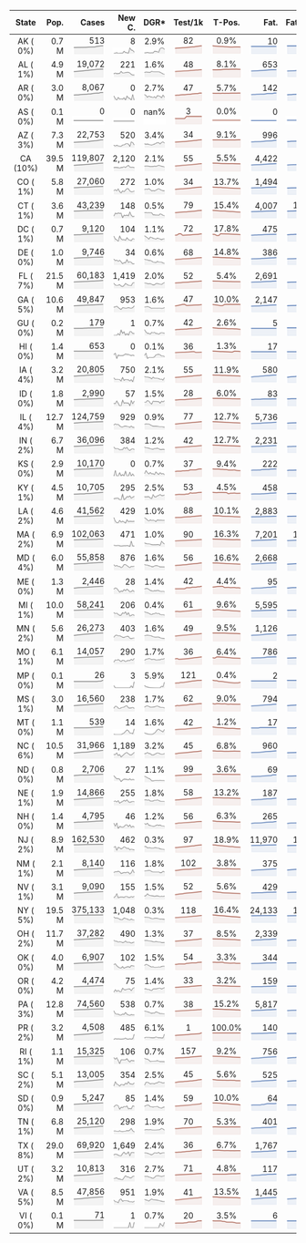 
<!-- Building Table Time:  2020-06-05T03:31:26.192116 -->


| State | Pop. | Cases | New C. | DGR* | Test/1k | T-Pos. | Fat. | Fat./1M  | CFR* |  GF* | GF-14day | Dbl.Days | CDD |  
| :---: | ---: | ---: | ---: | :---: | :---: | :---: | ---: | ---:  | :---: |  :---: | :---: | :---: | ---: |  
| AK ( 0%)  | 0.7 M  | 513 <br><img src="/assets/images/covid/sparklines/AK_img_positive_20200605_1591342286.png"> | 8 <br><img src="/assets/images/covid/sparklines/AK_img_positiveIncrease_20200605_1591342286.png"> | 2.9% <br><img src="/assets/images/covid/sparklines/AK_img_dgr_4_20200605_1591342286.png"> | 82 <br><img src="/assets/images/covid/sparklines/AK_img_total_test_per_1k_20200605_1591342286.png"> | 0.9% <br><img src="/assets/images/covid/sparklines/AK_img_test_positivity_20200605_1591342286.png"> | 10 <br><img src="/assets/images/covid/sparklines/AK_img_death_20200605_1591342286.png"> | 14 <br><img src="/assets/images/covid/sparklines/AK_img_death_20200605_1591342286.png">  | 2.0% <br><img src="/assets/images/covid/sparklines/AK_img_cfr_4_20200605_1591342287.png"> |  0.7 <br><img src="/assets/images/covid/sparklines/AK_img_gfac_4_20200605_1591342286.png"> | 24.0 <br><img src="/assets/images/covid/sparklines/AK_img_gfac_14sum_20200605_1591342287.png"> | 24 <br><img src="/assets/images/covid/sparklines/AK_img_doubling_days_20200605_1591342287.png"> | 3   |  
| AL ( 1%)  | 4.9 M  | 19,072 <br><img src="/assets/images/covid/sparklines/AL_img_positive_20200605_1591342287.png"> | 221 <br><img src="/assets/images/covid/sparklines/AL_img_positiveIncrease_20200605_1591342287.png"> | 1.6% <br><img src="/assets/images/covid/sparklines/AL_img_dgr_4_20200605_1591342287.png"> | 48 <br><img src="/assets/images/covid/sparklines/AL_img_total_test_per_1k_20200605_1591342287.png"> | 8.1% <br><img src="/assets/images/covid/sparklines/AL_img_test_positivity_20200605_1591342287.png"> | 653 <br><img src="/assets/images/covid/sparklines/AL_img_death_20200605_1591342287.png"> | 133 <br><img src="/assets/images/covid/sparklines/AL_img_death_20200605_1591342287.png">  | 3.5% <br><img src="/assets/images/covid/sparklines/AL_img_cfr_4_20200605_1591342288.png"> |  0.9 <br><img src="/assets/images/covid/sparklines/AL_img_gfac_4_20200605_1591342288.png"> | 14.2 <br><img src="/assets/images/covid/sparklines/AL_img_gfac_14sum_20200605_1591342288.png"> | 44 <br><img src="/assets/images/covid/sparklines/AL_img_doubling_days_20200605_1591342288.png"> | 0   |  
| AR ( 0%)  | 3.0 M  | 8,067 <br><img src="/assets/images/covid/sparklines/AR_img_positive_20200605_1591342288.png"> | 0 <br><img src="/assets/images/covid/sparklines/AR_img_positiveIncrease_20200605_1591342288.png"> | 2.7% <br><img src="/assets/images/covid/sparklines/AR_img_dgr_4_20200605_1591342288.png"> | 47 <br><img src="/assets/images/covid/sparklines/AR_img_total_test_per_1k_20200605_1591342288.png"> | 5.7% <br><img src="/assets/images/covid/sparklines/AR_img_test_positivity_20200605_1591342288.png"> | 142 <br><img src="/assets/images/covid/sparklines/AR_img_death_20200605_1591342289.png"> | 47 <br><img src="/assets/images/covid/sparklines/AR_img_death_20200605_1591342289.png">  | 1.8% <br><img src="/assets/images/covid/sparklines/AR_img_cfr_4_20200605_1591342289.png"> |  0.2 <br><img src="/assets/images/covid/sparklines/AR_img_gfac_4_20200605_1591342289.png"> | 12.9 <br><img src="/assets/images/covid/sparklines/AR_img_gfac_14sum_20200605_1591342289.png"> | 25 <br><img src="/assets/images/covid/sparklines/AR_img_doubling_days_20200605_1591342289.png"> | 1   |  
| AS ( 0%)  | 0.1 M  | 0 <br><img src="/assets/images/covid/sparklines/AS_img_positive_20200605_1591342289.png"> | 0 <br><img src="/assets/images/covid/sparklines/AS_img_positiveIncrease_20200605_1591342289.png"> | nan% <br><img src="/assets/images/covid/sparklines/AS_img_dgr_4_20200605_1591342289.png"> | 3 <br><img src="/assets/images/covid/sparklines/AS_img_total_test_per_1k_20200605_1591342290.png"> | 0.0% <br><img src="/assets/images/covid/sparklines/AS_img_test_positivity_20200605_1591342290.png"> | 0 <br><img src="/assets/images/covid/sparklines/AS_img_death_20200605_1591342290.png"> | 0 <br><img src="/assets/images/covid/sparklines/AS_img_death_20200605_1591342290.png">  | 0.0% <br><img src="/assets/images/covid/sparklines/AS_img_cfr_4_20200605_1591342290.png"> |  nan <br><img src="/assets/images/covid/sparklines/AS_img_gfac_4_20200605_1591342290.png"> | nan <br><img src="/assets/images/covid/sparklines/AS_img_gfac_14sum_20200605_1591342290.png"> | nan <br><img src="/assets/images/covid/sparklines/AS_img_doubling_days_20200605_1591342290.png"> | 66   |  
| AZ ( 3%)  | 7.3 M  | 22,753 <br><img src="/assets/images/covid/sparklines/AZ_img_positive_20200605_1591342290.png"> | 520 <br><img src="/assets/images/covid/sparklines/AZ_img_positiveIncrease_20200605_1591342290.png"> | 3.4% <br><img src="/assets/images/covid/sparklines/AZ_img_dgr_4_20200605_1591342291.png"> | 34 <br><img src="/assets/images/covid/sparklines/AZ_img_total_test_per_1k_20200605_1591342291.png"> | 9.1% <br><img src="/assets/images/covid/sparklines/AZ_img_test_positivity_20200605_1591342291.png"> | 996 <br><img src="/assets/images/covid/sparklines/AZ_img_death_20200605_1591342291.png"> | 137 <br><img src="/assets/images/covid/sparklines/AZ_img_death_20200605_1591342291.png">  | 4.4% <br><img src="/assets/images/covid/sparklines/AZ_img_cfr_4_20200605_1591342291.png"> |  1.5 <br><img src="/assets/images/covid/sparklines/AZ_img_gfac_4_20200605_1591342291.png"> | 18.4 <br><img src="/assets/images/covid/sparklines/AZ_img_gfac_14sum_20200605_1591342291.png"> | 20 <br><img src="/assets/images/covid/sparklines/AZ_img_doubling_days_20200605_1591342291.png"> | 2   |  
| CA (10%)  | 39.5 M  | 119,807 <br><img src="/assets/images/covid/sparklines/CA_img_positive_20200605_1591342291.png"> | 2,120 <br><img src="/assets/images/covid/sparklines/CA_img_positiveIncrease_20200605_1591342291.png"> | 2.1% <br><img src="/assets/images/covid/sparklines/CA_img_dgr_4_20200605_1591342292.png"> | 55 <br><img src="/assets/images/covid/sparklines/CA_img_total_test_per_1k_20200605_1591342292.png"> | 5.5% <br><img src="/assets/images/covid/sparklines/CA_img_test_positivity_20200605_1591342292.png"> | 4,422 <br><img src="/assets/images/covid/sparklines/CA_img_death_20200605_1591342292.png"> | 112 <br><img src="/assets/images/covid/sparklines/CA_img_death_20200605_1591342292.png">  | 3.7% <br><img src="/assets/images/covid/sparklines/CA_img_cfr_4_20200605_1591342292.png"> |  1.0 <br><img src="/assets/images/covid/sparklines/CA_img_gfac_4_20200605_1591342292.png"> | 14.5 <br><img src="/assets/images/covid/sparklines/CA_img_gfac_14sum_20200605_1591342292.png"> | 33 <br><img src="/assets/images/covid/sparklines/CA_img_doubling_days_20200605_1591342292.png"> | 1   |  
| CO ( 1%)  | 5.8 M  | 27,060 <br><img src="/assets/images/covid/sparklines/CO_img_positive_20200605_1591342293.png"> | 272 <br><img src="/assets/images/covid/sparklines/CO_img_positiveIncrease_20200605_1591342293.png"> | 1.0% <br><img src="/assets/images/covid/sparklines/CO_img_dgr_4_20200605_1591342293.png"> | 34 <br><img src="/assets/images/covid/sparklines/CO_img_total_test_per_1k_20200605_1591342293.png"> | 13.7% <br><img src="/assets/images/covid/sparklines/CO_img_test_positivity_20200605_1591342293.png"> | 1,494 <br><img src="/assets/images/covid/sparklines/CO_img_death_20200605_1591342293.png"> | 259 <br><img src="/assets/images/covid/sparklines/CO_img_death_20200605_1591342293.png">  | 5.5% <br><img src="/assets/images/covid/sparklines/CO_img_cfr_4_20200605_1591342294.png"> |  1.1 <br><img src="/assets/images/covid/sparklines/CO_img_gfac_4_20200605_1591342293.png"> | 15.9 <br><img src="/assets/images/covid/sparklines/CO_img_gfac_14sum_20200605_1591342293.png"> | 69 <br><img src="/assets/images/covid/sparklines/CO_img_doubling_days_20200605_1591342293.png"> | 0   |  
| CT ( 1%)  | 3.6 M  | 43,239 <br><img src="/assets/images/covid/sparklines/CT_img_positive_20200605_1591342294.png"> | 148 <br><img src="/assets/images/covid/sparklines/CT_img_positiveIncrease_20200605_1591342294.png"> | 0.5% <br><img src="/assets/images/covid/sparklines/CT_img_dgr_4_20200605_1591342294.png"> | 79 <br><img src="/assets/images/covid/sparklines/CT_img_total_test_per_1k_20200605_1591342294.png"> | 15.4% <br><img src="/assets/images/covid/sparklines/CT_img_test_positivity_20200605_1591342294.png"> | 4,007 <br><img src="/assets/images/covid/sparklines/CT_img_death_20200605_1591342294.png"> | 1,124 <br><img src="/assets/images/covid/sparklines/CT_img_death_20200605_1591342294.png">  | 9.3% <br><img src="/assets/images/covid/sparklines/CT_img_cfr_4_20200605_1591342295.png"> |  1.1 <br><img src="/assets/images/covid/sparklines/CT_img_gfac_4_20200605_1591342294.png"> | 14.8 <br><img src="/assets/images/covid/sparklines/CT_img_gfac_14sum_20200605_1591342294.png"> | 151 <br><img src="/assets/images/covid/sparklines/CT_img_doubling_days_20200605_1591342294.png"> | 0   |  
| DC ( 1%)  | 0.7 M  | 9,120 <br><img src="/assets/images/covid/sparklines/DC_img_positive_20200605_1591342295.png"> | 104 <br><img src="/assets/images/covid/sparklines/DC_img_positiveIncrease_20200605_1591342295.png"> | 1.1% <br><img src="/assets/images/covid/sparklines/DC_img_dgr_4_20200605_1591342295.png"> | 72 <br><img src="/assets/images/covid/sparklines/DC_img_total_test_per_1k_20200605_1591342295.png"> | 17.8% <br><img src="/assets/images/covid/sparklines/DC_img_test_positivity_20200605_1591342295.png"> | 475 <br><img src="/assets/images/covid/sparklines/DC_img_death_20200605_1591342295.png"> | 673 <br><img src="/assets/images/covid/sparklines/DC_img_death_20200605_1591342295.png">  | 5.2% <br><img src="/assets/images/covid/sparklines/DC_img_cfr_4_20200605_1591342296.png"> |  1.7 <br><img src="/assets/images/covid/sparklines/DC_img_gfac_4_20200605_1591342295.png"> | 15.0 <br><img src="/assets/images/covid/sparklines/DC_img_gfac_14sum_20200605_1591342295.png"> | 65 <br><img src="/assets/images/covid/sparklines/DC_img_doubling_days_20200605_1591342295.png"> | 1   |  
| DE ( 0%)  | 1.0 M  | 9,746 <br><img src="/assets/images/covid/sparklines/DE_img_positive_20200605_1591342296.png"> | 34 <br><img src="/assets/images/covid/sparklines/DE_img_positiveIncrease_20200605_1591342296.png"> | 0.6% <br><img src="/assets/images/covid/sparklines/DE_img_dgr_4_20200605_1591342296.png"> | 68 <br><img src="/assets/images/covid/sparklines/DE_img_total_test_per_1k_20200605_1591342296.png"> | 14.8% <br><img src="/assets/images/covid/sparklines/DE_img_test_positivity_20200605_1591342296.png"> | 386 <br><img src="/assets/images/covid/sparklines/DE_img_death_20200605_1591342296.png"> | 396 <br><img src="/assets/images/covid/sparklines/DE_img_death_20200605_1591342296.png">  | 3.9% <br><img src="/assets/images/covid/sparklines/DE_img_cfr_4_20200605_1591342297.png"> |  1.0 <br><img src="/assets/images/covid/sparklines/DE_img_gfac_4_20200605_1591342296.png"> | 15.4 <br><img src="/assets/images/covid/sparklines/DE_img_gfac_14sum_20200605_1591342297.png"> | 122 <br><img src="/assets/images/covid/sparklines/DE_img_doubling_days_20200605_1591342297.png"> | 0   |  
| FL ( 7%)  | 21.5 M  | 60,183 <br><img src="/assets/images/covid/sparklines/FL_img_positive_20200605_1591342297.png"> | 1,419 <br><img src="/assets/images/covid/sparklines/FL_img_positiveIncrease_20200605_1591342297.png"> | 2.0% <br><img src="/assets/images/covid/sparklines/FL_img_dgr_4_20200605_1591342297.png"> | 52 <br><img src="/assets/images/covid/sparklines/FL_img_total_test_per_1k_20200605_1591342297.png"> | 5.4% <br><img src="/assets/images/covid/sparklines/FL_img_test_positivity_20200605_1591342297.png"> | 2,691 <br><img src="/assets/images/covid/sparklines/FL_img_death_20200605_1591342297.png"> | 125 <br><img src="/assets/images/covid/sparklines/FL_img_death_20200605_1591342297.png">  | 4.5% <br><img src="/assets/images/covid/sparklines/FL_img_cfr_4_20200605_1591342298.png"> |  1.3 <br><img src="/assets/images/covid/sparklines/FL_img_gfac_4_20200605_1591342298.png"> | 15.5 <br><img src="/assets/images/covid/sparklines/FL_img_gfac_14sum_20200605_1591342298.png"> | 35 <br><img src="/assets/images/covid/sparklines/FL_img_doubling_days_20200605_1591342298.png"> | 0   |  
| GA ( 5%)  | 10.6 M  | 49,847 <br><img src="/assets/images/covid/sparklines/GA_img_positive_20200605_1591342298.png"> | 953 <br><img src="/assets/images/covid/sparklines/GA_img_positiveIncrease_20200605_1591342298.png"> | 1.6% <br><img src="/assets/images/covid/sparklines/GA_img_dgr_4_20200605_1591342298.png"> | 47 <br><img src="/assets/images/covid/sparklines/GA_img_total_test_per_1k_20200605_1591342299.png"> | 10.0% <br><img src="/assets/images/covid/sparklines/GA_img_test_positivity_20200605_1591342299.png"> | 2,147 <br><img src="/assets/images/covid/sparklines/GA_img_death_20200605_1591342299.png"> | 202 <br><img src="/assets/images/covid/sparklines/GA_img_death_20200605_1591342299.png">  | 4.3% <br><img src="/assets/images/covid/sparklines/GA_img_cfr_4_20200605_1591342299.png"> |  1.2 <br><img src="/assets/images/covid/sparklines/GA_img_gfac_4_20200605_1591342299.png"> | 14.5 <br><img src="/assets/images/covid/sparklines/GA_img_gfac_14sum_20200605_1591342299.png"> | 43 <br><img src="/assets/images/covid/sparklines/GA_img_doubling_days_20200605_1591342299.png"> | 0   |  
| GU ( 0%)  | 0.2 M  | 179 <br><img src="/assets/images/covid/sparklines/GU_img_positive_20200605_1591342299.png"> | 1 <br><img src="/assets/images/covid/sparklines/GU_img_positiveIncrease_20200605_1591342299.png"> | 0.7% <br><img src="/assets/images/covid/sparklines/GU_img_dgr_4_20200605_1591342300.png"> | 42 <br><img src="/assets/images/covid/sparklines/GU_img_total_test_per_1k_20200605_1591342300.png"> | 2.6% <br><img src="/assets/images/covid/sparklines/GU_img_test_positivity_20200605_1591342300.png"> | 5 <br><img src="/assets/images/covid/sparklines/GU_img_death_20200605_1591342300.png"> | 30 <br><img src="/assets/images/covid/sparklines/GU_img_death_20200605_1591342300.png">  | 2.8% <br><img src="/assets/images/covid/sparklines/GU_img_cfr_4_20200605_1591342300.png"> |  0.8 <br><img src="/assets/images/covid/sparklines/GU_img_gfac_4_20200605_1591342300.png"> | 5.5 <br><img src="/assets/images/covid/sparklines/GU_img_gfac_14sum_20200605_1591342300.png"> | 104 <br><img src="/assets/images/covid/sparklines/GU_img_doubling_days_20200605_1591342300.png"> | 15   |  
| HI ( 0%)  | 1.4 M  | 653 <br><img src="/assets/images/covid/sparklines/HI_img_positive_20200605_1591342300.png"> | 0 <br><img src="/assets/images/covid/sparklines/HI_img_positiveIncrease_20200605_1591342301.png"> | 0.1% <br><img src="/assets/images/covid/sparklines/HI_img_dgr_4_20200605_1591342301.png"> | 36 <br><img src="/assets/images/covid/sparklines/HI_img_total_test_per_1k_20200605_1591342301.png"> | 1.3% <br><img src="/assets/images/covid/sparklines/HI_img_test_positivity_20200605_1591342301.png"> | 17 <br><img src="/assets/images/covid/sparklines/HI_img_death_20200605_1591342301.png"> | 12 <br><img src="/assets/images/covid/sparklines/HI_img_death_20200605_1591342301.png">  | 2.6% <br><img src="/assets/images/covid/sparklines/HI_img_cfr_4_20200605_1591342301.png"> |  0.2 <br><img src="/assets/images/covid/sparklines/HI_img_gfac_4_20200605_1591342301.png"> | 9.4 <br><img src="/assets/images/covid/sparklines/HI_img_gfac_14sum_20200605_1591342301.png"> | 805 <br><img src="/assets/images/covid/sparklines/HI_img_doubling_days_20200605_1591342301.png"> | 42   |  
| IA ( 4%)  | 3.2 M  | 20,805 <br><img src="/assets/images/covid/sparklines/IA_img_positive_20200605_1591342302.png"> | 750 <br><img src="/assets/images/covid/sparklines/IA_img_positiveIncrease_20200605_1591342302.png"> | 2.1% <br><img src="/assets/images/covid/sparklines/IA_img_dgr_4_20200605_1591342302.png"> | 55 <br><img src="/assets/images/covid/sparklines/IA_img_total_test_per_1k_20200605_1591342302.png"> | 11.9% <br><img src="/assets/images/covid/sparklines/IA_img_test_positivity_20200605_1591342302.png"> | 580 <br><img src="/assets/images/covid/sparklines/IA_img_death_20200605_1591342302.png"> | 184 <br><img src="/assets/images/covid/sparklines/IA_img_death_20200605_1591342302.png">  | 2.8% <br><img src="/assets/images/covid/sparklines/IA_img_cfr_4_20200605_1591342303.png"> |  8.2 <br><img src="/assets/images/covid/sparklines/IA_img_gfac_4_20200605_1591342302.png"> | 24.8 <br><img src="/assets/images/covid/sparklines/IA_img_gfac_14sum_20200605_1591342302.png"> | 34 <br><img src="/assets/images/covid/sparklines/IA_img_doubling_days_20200605_1591342302.png"> | 0   |  
| ID ( 0%)  | 1.8 M  | 2,990 <br><img src="/assets/images/covid/sparklines/ID_img_positive_20200605_1591342303.png"> | 57 <br><img src="/assets/images/covid/sparklines/ID_img_positiveIncrease_20200605_1591342303.png"> | 1.5% <br><img src="/assets/images/covid/sparklines/ID_img_dgr_4_20200605_1591342303.png"> | 28 <br><img src="/assets/images/covid/sparklines/ID_img_total_test_per_1k_20200605_1591342303.png"> | 6.0% <br><img src="/assets/images/covid/sparklines/ID_img_test_positivity_20200605_1591342303.png"> | 83 <br><img src="/assets/images/covid/sparklines/ID_img_death_20200605_1591342303.png"> | 46 <br><img src="/assets/images/covid/sparklines/ID_img_death_20200605_1591342303.png">  | 2.8% <br><img src="/assets/images/covid/sparklines/ID_img_cfr_4_20200605_1591342304.png"> |  1.2 <br><img src="/assets/images/covid/sparklines/ID_img_gfac_4_20200605_1591342303.png"> | 11.4 <br><img src="/assets/images/covid/sparklines/ID_img_gfac_14sum_20200605_1591342303.png"> | 46 <br><img src="/assets/images/covid/sparklines/ID_img_doubling_days_20200605_1591342303.png"> | 0   |  
| IL ( 4%)  | 12.7 M  | 124,759 <br><img src="/assets/images/covid/sparklines/IL_img_positive_20200605_1591342304.png"> | 929 <br><img src="/assets/images/covid/sparklines/IL_img_positiveIncrease_20200605_1591342304.png"> | 0.9% <br><img src="/assets/images/covid/sparklines/IL_img_dgr_4_20200605_1591342304.png"> | 77 <br><img src="/assets/images/covid/sparklines/IL_img_total_test_per_1k_20200605_1591342304.png"> | 12.7% <br><img src="/assets/images/covid/sparklines/IL_img_test_positivity_20200605_1591342304.png"> | 5,736 <br><img src="/assets/images/covid/sparklines/IL_img_death_20200605_1591342304.png"> | 453 <br><img src="/assets/images/covid/sparklines/IL_img_death_20200605_1591342304.png">  | 4.5% <br><img src="/assets/images/covid/sparklines/IL_img_cfr_4_20200605_1591342305.png"> |  1.0 <br><img src="/assets/images/covid/sparklines/IL_img_gfac_4_20200605_1591342304.png"> | 13.8 <br><img src="/assets/images/covid/sparklines/IL_img_gfac_14sum_20200605_1591342304.png"> | 76 <br><img src="/assets/images/covid/sparklines/IL_img_doubling_days_20200605_1591342304.png"> | 2   |  
| IN ( 2%)  | 6.7 M  | 36,096 <br><img src="/assets/images/covid/sparklines/IN_img_positive_20200605_1591342305.png"> | 384 <br><img src="/assets/images/covid/sparklines/IN_img_positiveIncrease_20200605_1591342305.png"> | 1.2% <br><img src="/assets/images/covid/sparklines/IN_img_dgr_4_20200605_1591342305.png"> | 42 <br><img src="/assets/images/covid/sparklines/IN_img_total_test_per_1k_20200605_1591342305.png"> | 12.7% <br><img src="/assets/images/covid/sparklines/IN_img_test_positivity_20200605_1591342305.png"> | 2,231 <br><img src="/assets/images/covid/sparklines/IN_img_death_20200605_1591342305.png"> | 331 <br><img src="/assets/images/covid/sparklines/IN_img_death_20200605_1591342305.png">  | 6.2% <br><img src="/assets/images/covid/sparklines/IN_img_cfr_4_20200605_1591342306.png"> |  1.0 <br><img src="/assets/images/covid/sparklines/IN_img_gfac_4_20200605_1591342305.png"> | 14.3 <br><img src="/assets/images/covid/sparklines/IN_img_gfac_14sum_20200605_1591342305.png"> | 59 <br><img src="/assets/images/covid/sparklines/IN_img_doubling_days_20200605_1591342306.png"> | 1   |  
| KS ( 0%)  | 2.9 M  | 10,170 <br><img src="/assets/images/covid/sparklines/KS_img_positive_20200605_1591342306.png"> | 0 <br><img src="/assets/images/covid/sparklines/KS_img_positiveIncrease_20200605_1591342306.png"> | 0.7% <br><img src="/assets/images/covid/sparklines/KS_img_dgr_4_20200605_1591342306.png"> | 37 <br><img src="/assets/images/covid/sparklines/KS_img_total_test_per_1k_20200605_1591342306.png"> | 9.4% <br><img src="/assets/images/covid/sparklines/KS_img_test_positivity_20200605_1591342306.png"> | 222 <br><img src="/assets/images/covid/sparklines/KS_img_death_20200605_1591342306.png"> | 76 <br><img src="/assets/images/covid/sparklines/KS_img_death_20200605_1591342306.png">  | 2.2% <br><img src="/assets/images/covid/sparklines/KS_img_cfr_4_20200605_1591342307.png"> |  0.0 <br><img src="/assets/images/covid/sparklines/KS_img_gfac_4_20200605_1591342306.png"> | 0.0 <br><img src="/assets/images/covid/sparklines/KS_img_gfac_14sum_20200605_1591342307.png"> | 94 <br><img src="/assets/images/covid/sparklines/KS_img_doubling_days_20200605_1591342307.png"> | 1   |  
| KY ( 1%)  | 4.5 M  | 10,705 <br><img src="/assets/images/covid/sparklines/KY_img_positive_20200605_1591342307.png"> | 295 <br><img src="/assets/images/covid/sparklines/KY_img_positiveIncrease_20200605_1591342307.png"> | 2.5% <br><img src="/assets/images/covid/sparklines/KY_img_dgr_4_20200605_1591342307.png"> | 53 <br><img src="/assets/images/covid/sparklines/KY_img_total_test_per_1k_20200605_1591342307.png"> | 4.5% <br><img src="/assets/images/covid/sparklines/KY_img_test_positivity_20200605_1591342307.png"> | 458 <br><img src="/assets/images/covid/sparklines/KY_img_death_20200605_1591342307.png"> | 103 <br><img src="/assets/images/covid/sparklines/KY_img_death_20200605_1591342307.png">  | 4.3% <br><img src="/assets/images/covid/sparklines/KY_img_cfr_4_20200605_1591342308.png"> |  1.3 <br><img src="/assets/images/covid/sparklines/KY_img_gfac_4_20200605_1591342308.png"> | 12.9 <br><img src="/assets/images/covid/sparklines/KY_img_gfac_14sum_20200605_1591342308.png"> | 28 <br><img src="/assets/images/covid/sparklines/KY_img_doubling_days_20200605_1591342308.png"> | 0   |  
| LA ( 2%)  | 4.6 M  | 41,562 <br><img src="/assets/images/covid/sparklines/LA_img_positive_20200605_1591342308.png"> | 429 <br><img src="/assets/images/covid/sparklines/LA_img_positiveIncrease_20200605_1591342308.png"> | 1.0% <br><img src="/assets/images/covid/sparklines/LA_img_dgr_4_20200605_1591342308.png"> | 88 <br><img src="/assets/images/covid/sparklines/LA_img_total_test_per_1k_20200605_1591342308.png"> | 10.1% <br><img src="/assets/images/covid/sparklines/LA_img_test_positivity_20200605_1591342308.png"> | 2,883 <br><img src="/assets/images/covid/sparklines/LA_img_death_20200605_1591342309.png"> | 620 <br><img src="/assets/images/covid/sparklines/LA_img_death_20200605_1591342309.png">  | 7.0% <br><img src="/assets/images/covid/sparklines/LA_img_cfr_4_20200605_1591342309.png"> |  1.0 <br><img src="/assets/images/covid/sparklines/LA_img_gfac_4_20200605_1591342309.png"> | 17.0 <br><img src="/assets/images/covid/sparklines/LA_img_gfac_14sum_20200605_1591342309.png"> | 68 <br><img src="/assets/images/covid/sparklines/LA_img_doubling_days_20200605_1591342309.png"> | 0   |  
| MA ( 2%)  | 6.9 M  | 102,063 <br><img src="/assets/images/covid/sparklines/MA_img_positive_20200605_1591342309.png"> | 471 <br><img src="/assets/images/covid/sparklines/MA_img_positiveIncrease_20200605_1591342309.png"> | 1.0% <br><img src="/assets/images/covid/sparklines/MA_img_dgr_4_20200605_1591342309.png"> | 90 <br><img src="/assets/images/covid/sparklines/MA_img_total_test_per_1k_20200605_1591342309.png"> | 16.3% <br><img src="/assets/images/covid/sparklines/MA_img_test_positivity_20200605_1591342310.png"> | 7,201 <br><img src="/assets/images/covid/sparklines/MA_img_death_20200605_1591342310.png"> | 1,036 <br><img src="/assets/images/covid/sparklines/MA_img_death_20200605_1591342310.png">  | 7.0% <br><img src="/assets/images/covid/sparklines/MA_img_cfr_4_20200605_1591342310.png"> |  0.7 <br><img src="/assets/images/covid/sparklines/MA_img_gfac_4_20200605_1591342310.png"> | 11.8 <br><img src="/assets/images/covid/sparklines/MA_img_gfac_14sum_20200605_1591342310.png"> | 69 <br><img src="/assets/images/covid/sparklines/MA_img_doubling_days_20200605_1591342310.png"> | 0   |  
| MD ( 4%)  | 6.0 M  | 55,858 <br><img src="/assets/images/covid/sparklines/MD_img_positive_20200605_1591342310.png"> | 876 <br><img src="/assets/images/covid/sparklines/MD_img_positiveIncrease_20200605_1591342310.png"> | 1.6% <br><img src="/assets/images/covid/sparklines/MD_img_dgr_4_20200605_1591342310.png"> | 56 <br><img src="/assets/images/covid/sparklines/MD_img_total_test_per_1k_20200605_1591342310.png"> | 16.6% <br><img src="/assets/images/covid/sparklines/MD_img_test_positivity_20200605_1591342311.png"> | 2,668 <br><img src="/assets/images/covid/sparklines/MD_img_death_20200605_1591342311.png"> | 441 <br><img src="/assets/images/covid/sparklines/MD_img_death_20200605_1591342311.png">  | 4.8% <br><img src="/assets/images/covid/sparklines/MD_img_cfr_4_20200605_1591342311.png"> |  1.1 <br><img src="/assets/images/covid/sparklines/MD_img_gfac_4_20200605_1591342311.png"> | 14.6 <br><img src="/assets/images/covid/sparklines/MD_img_gfac_14sum_20200605_1591342311.png"> | 45 <br><img src="/assets/images/covid/sparklines/MD_img_doubling_days_20200605_1591342311.png"> | 0   |  
| ME ( 0%)  | 1.3 M  | 2,446 <br><img src="/assets/images/covid/sparklines/ME_img_positive_20200605_1591342311.png"> | 28 <br><img src="/assets/images/covid/sparklines/ME_img_positiveIncrease_20200605_1591342311.png"> | 1.4% <br><img src="/assets/images/covid/sparklines/ME_img_dgr_4_20200605_1591342311.png"> | 42 <br><img src="/assets/images/covid/sparklines/ME_img_total_test_per_1k_20200605_1591342311.png"> | 4.4% <br><img src="/assets/images/covid/sparklines/ME_img_test_positivity_20200605_1591342312.png"> | 95 <br><img src="/assets/images/covid/sparklines/ME_img_death_20200605_1591342312.png"> | 71 <br><img src="/assets/images/covid/sparklines/ME_img_death_20200605_1591342312.png">  | 3.9% <br><img src="/assets/images/covid/sparklines/ME_img_cfr_4_20200605_1591342312.png"> |  1.0 <br><img src="/assets/images/covid/sparklines/ME_img_gfac_4_20200605_1591342312.png"> | 15.1 <br><img src="/assets/images/covid/sparklines/ME_img_gfac_14sum_20200605_1591342312.png"> | 49 <br><img src="/assets/images/covid/sparklines/ME_img_doubling_days_20200605_1591342312.png"> | 1   |  
| MI ( 1%)  | 10.0 M  | 58,241 <br><img src="/assets/images/covid/sparklines/MI_img_positive_20200605_1591342312.png"> | 206 <br><img src="/assets/images/covid/sparklines/MI_img_positiveIncrease_20200605_1591342312.png"> | 0.4% <br><img src="/assets/images/covid/sparklines/MI_img_dgr_4_20200605_1591342312.png"> | 61 <br><img src="/assets/images/covid/sparklines/MI_img_total_test_per_1k_20200605_1591342313.png"> | 9.6% <br><img src="/assets/images/covid/sparklines/MI_img_test_positivity_20200605_1591342313.png"> | 5,595 <br><img src="/assets/images/covid/sparklines/MI_img_death_20200605_1591342313.png"> | 560 <br><img src="/assets/images/covid/sparklines/MI_img_death_20200605_1591342313.png">  | 9.6% <br><img src="/assets/images/covid/sparklines/MI_img_cfr_4_20200605_1591342313.png"> |  1.0 <br><img src="/assets/images/covid/sparklines/MI_img_gfac_4_20200605_1591342313.png"> | 15.2 <br><img src="/assets/images/covid/sparklines/MI_img_gfac_14sum_20200605_1591342313.png"> | 158 <br><img src="/assets/images/covid/sparklines/MI_img_doubling_days_20200605_1591342313.png"> | 1   |  
| MN ( 2%)  | 5.6 M  | 26,273 <br><img src="/assets/images/covid/sparklines/MN_img_positive_20200605_1591342313.png"> | 403 <br><img src="/assets/images/covid/sparklines/MN_img_positiveIncrease_20200605_1591342313.png"> | 1.6% <br><img src="/assets/images/covid/sparklines/MN_img_dgr_4_20200605_1591342314.png"> | 49 <br><img src="/assets/images/covid/sparklines/MN_img_total_test_per_1k_20200605_1591342314.png"> | 9.5% <br><img src="/assets/images/covid/sparklines/MN_img_test_positivity_20200605_1591342314.png"> | 1,126 <br><img src="/assets/images/covid/sparklines/MN_img_death_20200605_1591342314.png"> | 200 <br><img src="/assets/images/covid/sparklines/MN_img_death_20200605_1591342314.png">  | 4.3% <br><img src="/assets/images/covid/sparklines/MN_img_cfr_4_20200605_1591342314.png"> |  1.0 <br><img src="/assets/images/covid/sparklines/MN_img_gfac_4_20200605_1591342314.png"> | 13.9 <br><img src="/assets/images/covid/sparklines/MN_img_gfac_14sum_20200605_1591342314.png"> | 43 <br><img src="/assets/images/covid/sparklines/MN_img_doubling_days_20200605_1591342314.png"> | 0   |  
| MO ( 1%)  | 6.1 M  | 14,057 <br><img src="/assets/images/covid/sparklines/MO_img_positive_20200605_1591342315.png"> | 290 <br><img src="/assets/images/covid/sparklines/MO_img_positiveIncrease_20200605_1591342315.png"> | 1.7% <br><img src="/assets/images/covid/sparklines/MO_img_dgr_4_20200605_1591342315.png"> | 36 <br><img src="/assets/images/covid/sparklines/MO_img_total_test_per_1k_20200605_1591342315.png"> | 6.4% <br><img src="/assets/images/covid/sparklines/MO_img_test_positivity_20200605_1591342315.png"> | 786 <br><img src="/assets/images/covid/sparklines/MO_img_death_20200605_1591342315.png"> | 128 <br><img src="/assets/images/covid/sparklines/MO_img_death_20200605_1591342315.png">  | 5.7% <br><img src="/assets/images/covid/sparklines/MO_img_cfr_4_20200605_1591342316.png"> |  1.2 <br><img src="/assets/images/covid/sparklines/MO_img_gfac_4_20200605_1591342315.png"> | 15.4 <br><img src="/assets/images/covid/sparklines/MO_img_gfac_14sum_20200605_1591342315.png"> | 40 <br><img src="/assets/images/covid/sparklines/MO_img_doubling_days_20200605_1591342315.png"> | 0   |  
| MP ( 0%)  | 0.1 M  | 26 <br><img src="/assets/images/covid/sparklines/MP_img_positive_20200605_1591342316.png"> | 3 <br><img src="/assets/images/covid/sparklines/MP_img_positiveIncrease_20200605_1591342316.png"> | 5.9% <br><img src="/assets/images/covid/sparklines/MP_img_dgr_4_20200605_1591342316.png"> | 121 <br><img src="/assets/images/covid/sparklines/MP_img_total_test_per_1k_20200605_1591342316.png"> | 0.4% <br><img src="/assets/images/covid/sparklines/MP_img_test_positivity_20200605_1591342316.png"> | 2 <br><img src="/assets/images/covid/sparklines/MP_img_death_20200605_1591342316.png"> | 36 <br><img src="/assets/images/covid/sparklines/MP_img_death_20200605_1591342316.png">  | 8.4% <br><img src="/assets/images/covid/sparklines/MP_img_cfr_4_20200605_1591342317.png"> |  0.0 <br><img src="/assets/images/covid/sparklines/MP_img_gfac_4_20200605_1591342316.png"> | 0.0 <br><img src="/assets/images/covid/sparklines/MP_img_gfac_14sum_20200605_1591342316.png"> | 12 <br><img src="/assets/images/covid/sparklines/MP_img_doubling_days_20200605_1591342316.png"> | 66   |  
| MS ( 1%)  | 3.0 M  | 16,560 <br><img src="/assets/images/covid/sparklines/MS_img_positive_20200605_1591342317.png"> | 238 <br><img src="/assets/images/covid/sparklines/MS_img_positiveIncrease_20200605_1591342317.png"> | 1.7% <br><img src="/assets/images/covid/sparklines/MS_img_dgr_4_20200605_1591342317.png"> | 62 <br><img src="/assets/images/covid/sparklines/MS_img_total_test_per_1k_20200605_1591342317.png"> | 9.0% <br><img src="/assets/images/covid/sparklines/MS_img_test_positivity_20200605_1591342317.png"> | 794 <br><img src="/assets/images/covid/sparklines/MS_img_death_20200605_1591342317.png"> | 267 <br><img src="/assets/images/covid/sparklines/MS_img_death_20200605_1591342317.png">  | 4.8% <br><img src="/assets/images/covid/sparklines/MS_img_cfr_4_20200605_1591342318.png"> |  0.9 <br><img src="/assets/images/covid/sparklines/MS_img_gfac_4_20200605_1591342318.png"> | 14.6 <br><img src="/assets/images/covid/sparklines/MS_img_gfac_14sum_20200605_1591342318.png"> | 40 <br><img src="/assets/images/covid/sparklines/MS_img_doubling_days_20200605_1591342318.png"> | 1   |  
| MT ( 0%)  | 1.1 M  | 539 <br><img src="/assets/images/covid/sparklines/MT_img_positive_20200605_1591342318.png"> | 14 <br><img src="/assets/images/covid/sparklines/MT_img_positiveIncrease_20200605_1591342318.png"> | 1.6% <br><img src="/assets/images/covid/sparklines/MT_img_dgr_4_20200605_1591342318.png"> | 42 <br><img src="/assets/images/covid/sparklines/MT_img_total_test_per_1k_20200605_1591342318.png"> | 1.2% <br><img src="/assets/images/covid/sparklines/MT_img_test_positivity_20200605_1591342318.png"> | 17 <br><img src="/assets/images/covid/sparklines/MT_img_death_20200605_1591342319.png"> | 16 <br><img src="/assets/images/covid/sparklines/MT_img_death_20200605_1591342319.png">  | 3.2% <br><img src="/assets/images/covid/sparklines/MT_img_cfr_4_20200605_1591342319.png"> |  3.3 <br><img src="/assets/images/covid/sparklines/MT_img_gfac_4_20200605_1591342319.png"> | 20.0 <br><img src="/assets/images/covid/sparklines/MT_img_gfac_14sum_20200605_1591342319.png"> | 44 <br><img src="/assets/images/covid/sparklines/MT_img_doubling_days_20200605_1591342319.png"> | 0   |  
| NC ( 6%)  | 10.5 M  | 31,966 <br><img src="/assets/images/covid/sparklines/NC_img_positive_20200605_1591342319.png"> | 1,189 <br><img src="/assets/images/covid/sparklines/NC_img_positiveIncrease_20200605_1591342319.png"> | 3.2% <br><img src="/assets/images/covid/sparklines/NC_img_dgr_4_20200605_1591342319.png"> | 45 <br><img src="/assets/images/covid/sparklines/NC_img_total_test_per_1k_20200605_1591342319.png"> | 6.8% <br><img src="/assets/images/covid/sparklines/NC_img_test_positivity_20200605_1591342320.png"> | 960 <br><img src="/assets/images/covid/sparklines/NC_img_death_20200605_1591342320.png"> | 92 <br><img src="/assets/images/covid/sparklines/NC_img_death_20200605_1591342320.png">  | 3.1% <br><img src="/assets/images/covid/sparklines/NC_img_cfr_4_20200605_1591342320.png"> |  1.2 <br><img src="/assets/images/covid/sparklines/NC_img_gfac_4_20200605_1591342320.png"> | 16.8 <br><img src="/assets/images/covid/sparklines/NC_img_gfac_14sum_20200605_1591342320.png"> | 21 <br><img src="/assets/images/covid/sparklines/NC_img_doubling_days_20200605_1591342320.png"> | 0   |  
| ND ( 0%)  | 0.8 M  | 2,706 <br><img src="/assets/images/covid/sparklines/ND_img_positive_20200605_1591342320.png"> | 27 <br><img src="/assets/images/covid/sparklines/ND_img_positiveIncrease_20200605_1591342320.png"> | 1.1% <br><img src="/assets/images/covid/sparklines/ND_img_dgr_4_20200605_1591342320.png"> | 99 <br><img src="/assets/images/covid/sparklines/ND_img_total_test_per_1k_20200605_1591342320.png"> | 3.6% <br><img src="/assets/images/covid/sparklines/ND_img_test_positivity_20200605_1591342321.png"> | 69 <br><img src="/assets/images/covid/sparklines/ND_img_death_20200605_1591342321.png"> | 91 <br><img src="/assets/images/covid/sparklines/ND_img_death_20200605_1591342321.png">  | 2.5% <br><img src="/assets/images/covid/sparklines/ND_img_cfr_4_20200605_1591342321.png"> |  1.1 <br><img src="/assets/images/covid/sparklines/ND_img_gfac_4_20200605_1591342321.png"> | 12.0 <br><img src="/assets/images/covid/sparklines/ND_img_gfac_14sum_20200605_1591342321.png"> | 61 <br><img src="/assets/images/covid/sparklines/ND_img_doubling_days_20200605_1591342321.png"> | 1   |  
| NE ( 1%)  | 1.9 M  | 14,866 <br><img src="/assets/images/covid/sparklines/NE_img_positive_20200605_1591342321.png"> | 255 <br><img src="/assets/images/covid/sparklines/NE_img_positiveIncrease_20200605_1591342321.png"> | 1.8% <br><img src="/assets/images/covid/sparklines/NE_img_dgr_4_20200605_1591342322.png"> | 58 <br><img src="/assets/images/covid/sparklines/NE_img_total_test_per_1k_20200605_1591342322.png"> | 13.2% <br><img src="/assets/images/covid/sparklines/NE_img_test_positivity_20200605_1591342322.png"> | 187 <br><img src="/assets/images/covid/sparklines/NE_img_death_20200605_1591342322.png"> | 97 <br><img src="/assets/images/covid/sparklines/NE_img_death_20200605_1591342322.png">  | 1.2% <br><img src="/assets/images/covid/sparklines/NE_img_cfr_4_20200605_1591342322.png"> |  1.0 <br><img src="/assets/images/covid/sparklines/NE_img_gfac_4_20200605_1591342322.png"> | 14.9 <br><img src="/assets/images/covid/sparklines/NE_img_gfac_14sum_20200605_1591342322.png"> | 38 <br><img src="/assets/images/covid/sparklines/NE_img_doubling_days_20200605_1591342322.png"> | 1   |  
| NH ( 0%)  | 1.4 M  | 4,795 <br><img src="/assets/images/covid/sparklines/NH_img_positive_20200605_1591342322.png"> | 46 <br><img src="/assets/images/covid/sparklines/NH_img_positiveIncrease_20200605_1591342323.png"> | 1.2% <br><img src="/assets/images/covid/sparklines/NH_img_dgr_4_20200605_1591342323.png"> | 56 <br><img src="/assets/images/covid/sparklines/NH_img_total_test_per_1k_20200605_1591342323.png"> | 6.3% <br><img src="/assets/images/covid/sparklines/NH_img_test_positivity_20200605_1591342323.png"> | 265 <br><img src="/assets/images/covid/sparklines/NH_img_death_20200605_1591342323.png"> | 195 <br><img src="/assets/images/covid/sparklines/NH_img_death_20200605_1591342323.png">  | 5.4% <br><img src="/assets/images/covid/sparklines/NH_img_cfr_4_20200605_1591342323.png"> |  1.1 <br><img src="/assets/images/covid/sparklines/NH_img_gfac_4_20200605_1591342323.png"> | 15.8 <br><img src="/assets/images/covid/sparklines/NH_img_gfac_14sum_20200605_1591342323.png"> | 56 <br><img src="/assets/images/covid/sparklines/NH_img_doubling_days_20200605_1591342323.png"> | 1   |  
| NJ ( 2%)  | 8.9 M  | 162,530 <br><img src="/assets/images/covid/sparklines/NJ_img_positive_20200605_1591342324.png"> | 462 <br><img src="/assets/images/covid/sparklines/NJ_img_positiveIncrease_20200605_1591342324.png"> | 0.3% <br><img src="/assets/images/covid/sparklines/NJ_img_dgr_4_20200605_1591342324.png"> | 97 <br><img src="/assets/images/covid/sparklines/NJ_img_total_test_per_1k_20200605_1591342324.png"> | 18.9% <br><img src="/assets/images/covid/sparklines/NJ_img_test_positivity_20200605_1591342324.png"> | 11,970 <br><img src="/assets/images/covid/sparklines/NJ_img_death_20200605_1591342324.png"> | 1,348 <br><img src="/assets/images/covid/sparklines/NJ_img_death_20200605_1591342324.png">  | 7.3% <br><img src="/assets/images/covid/sparklines/NJ_img_cfr_4_20200605_1591342325.png"> |  0.9 <br><img src="/assets/images/covid/sparklines/NJ_img_gfac_4_20200605_1591342324.png"> | 14.9 <br><img src="/assets/images/covid/sparklines/NJ_img_gfac_14sum_20200605_1591342324.png"> | 201 <br><img src="/assets/images/covid/sparklines/NJ_img_doubling_days_20200605_1591342324.png"> | 2   |  
| NM ( 1%)  | 2.1 M  | 8,140 <br><img src="/assets/images/covid/sparklines/NM_img_positive_20200605_1591342325.png"> | 116 <br><img src="/assets/images/covid/sparklines/NM_img_positiveIncrease_20200605_1591342325.png"> | 1.8% <br><img src="/assets/images/covid/sparklines/NM_img_dgr_4_20200605_1591342325.png"> | 102 <br><img src="/assets/images/covid/sparklines/NM_img_total_test_per_1k_20200605_1591342325.png"> | 3.8% <br><img src="/assets/images/covid/sparklines/NM_img_test_positivity_20200605_1591342325.png"> | 375 <br><img src="/assets/images/covid/sparklines/NM_img_death_20200605_1591342325.png"> | 179 <br><img src="/assets/images/covid/sparklines/NM_img_death_20200605_1591342325.png">  | 4.6% <br><img src="/assets/images/covid/sparklines/NM_img_cfr_4_20200605_1591342326.png"> |  1.1 <br><img src="/assets/images/covid/sparklines/NM_img_gfac_4_20200605_1591342325.png"> | 15.0 <br><img src="/assets/images/covid/sparklines/NM_img_gfac_14sum_20200605_1591342325.png"> | 39 <br><img src="/assets/images/covid/sparklines/NM_img_doubling_days_20200605_1591342326.png"> | 1   |  
| NV ( 1%)  | 3.1 M  | 9,090 <br><img src="/assets/images/covid/sparklines/NV_img_positive_20200605_1591342326.png"> | 155 <br><img src="/assets/images/covid/sparklines/NV_img_positiveIncrease_20200605_1591342326.png"> | 1.5% <br><img src="/assets/images/covid/sparklines/NV_img_dgr_4_20200605_1591342326.png"> | 52 <br><img src="/assets/images/covid/sparklines/NV_img_total_test_per_1k_20200605_1591342326.png"> | 5.6% <br><img src="/assets/images/covid/sparklines/NV_img_test_positivity_20200605_1591342326.png"> | 429 <br><img src="/assets/images/covid/sparklines/NV_img_death_20200605_1591342326.png"> | 139 <br><img src="/assets/images/covid/sparklines/NV_img_death_20200605_1591342326.png">  | 4.8% <br><img src="/assets/images/covid/sparklines/NV_img_cfr_4_20200605_1591342327.png"> |  1.2 <br><img src="/assets/images/covid/sparklines/NV_img_gfac_4_20200605_1591342326.png"> | 16.2 <br><img src="/assets/images/covid/sparklines/NV_img_gfac_14sum_20200605_1591342327.png"> | 46 <br><img src="/assets/images/covid/sparklines/NV_img_doubling_days_20200605_1591342327.png"> | 0   |  
| NY ( 5%)  | 19.5 M  | 375,133 <br><img src="/assets/images/covid/sparklines/NY_img_positive_20200605_1591342327.png"> | 1,048 <br><img src="/assets/images/covid/sparklines/NY_img_positiveIncrease_20200605_1591342327.png"> | 0.3% <br><img src="/assets/images/covid/sparklines/NY_img_dgr_4_20200605_1591342327.png"> | 118 <br><img src="/assets/images/covid/sparklines/NY_img_total_test_per_1k_20200605_1591342327.png"> | 16.4% <br><img src="/assets/images/covid/sparklines/NY_img_test_positivity_20200605_1591342327.png"> | 24,133 <br><img src="/assets/images/covid/sparklines/NY_img_death_20200605_1591342327.png"> | 1,241 <br><img src="/assets/images/covid/sparklines/NY_img_death_20200605_1591342327.png">  | 6.4% <br><img src="/assets/images/covid/sparklines/NY_img_cfr_4_20200605_1591342328.png"> |  1.0 <br><img src="/assets/images/covid/sparklines/NY_img_gfac_4_20200605_1591342327.png"> | 13.9 <br><img src="/assets/images/covid/sparklines/NY_img_gfac_14sum_20200605_1591342328.png"> | 232 <br><img src="/assets/images/covid/sparklines/NY_img_doubling_days_20200605_1591342328.png"> | 0   |  
| OH ( 2%)  | 11.7 M  | 37,282 <br><img src="/assets/images/covid/sparklines/OH_img_positive_20200605_1591342328.png"> | 490 <br><img src="/assets/images/covid/sparklines/OH_img_positiveIncrease_20200605_1591342328.png"> | 1.3% <br><img src="/assets/images/covid/sparklines/OH_img_dgr_4_20200605_1591342328.png"> | 37 <br><img src="/assets/images/covid/sparklines/OH_img_total_test_per_1k_20200605_1591342328.png"> | 8.5% <br><img src="/assets/images/covid/sparklines/OH_img_test_positivity_20200605_1591342328.png"> | 2,339 <br><img src="/assets/images/covid/sparklines/OH_img_death_20200605_1591342328.png"> | 200 <br><img src="/assets/images/covid/sparklines/OH_img_death_20200605_1591342328.png">  | 6.2% <br><img src="/assets/images/covid/sparklines/OH_img_cfr_4_20200605_1591342329.png"> |  1.1 <br><img src="/assets/images/covid/sparklines/OH_img_gfac_4_20200605_1591342329.png"> | 14.0 <br><img src="/assets/images/covid/sparklines/OH_img_gfac_14sum_20200605_1591342329.png"> | 54 <br><img src="/assets/images/covid/sparklines/OH_img_doubling_days_20200605_1591342329.png"> | 0   |  
| OK ( 0%)  | 4.0 M  | 6,907 <br><img src="/assets/images/covid/sparklines/OK_img_positive_20200605_1591342329.png"> | 102 <br><img src="/assets/images/covid/sparklines/OK_img_positiveIncrease_20200605_1591342329.png"> | 1.5% <br><img src="/assets/images/covid/sparklines/OK_img_dgr_4_20200605_1591342329.png"> | 54 <br><img src="/assets/images/covid/sparklines/OK_img_total_test_per_1k_20200605_1591342329.png"> | 3.3% <br><img src="/assets/images/covid/sparklines/OK_img_test_positivity_20200605_1591342330.png"> | 344 <br><img src="/assets/images/covid/sparklines/OK_img_death_20200605_1591342330.png"> | 87 <br><img src="/assets/images/covid/sparklines/OK_img_death_20200605_1591342330.png">  | 5.0% <br><img src="/assets/images/covid/sparklines/OK_img_cfr_4_20200605_1591342331.png"> |  1.1 <br><img src="/assets/images/covid/sparklines/OK_img_gfac_4_20200605_1591342330.png"> | 16.0 <br><img src="/assets/images/covid/sparklines/OK_img_gfac_14sum_20200605_1591342330.png"> | 46 <br><img src="/assets/images/covid/sparklines/OK_img_doubling_days_20200605_1591342330.png"> | 2   |  
| OR ( 0%)  | 4.2 M  | 4,474 <br><img src="/assets/images/covid/sparklines/OR_img_positive_20200605_1591342331.png"> | 75 <br><img src="/assets/images/covid/sparklines/OR_img_positiveIncrease_20200605_1591342331.png"> | 1.4% <br><img src="/assets/images/covid/sparklines/OR_img_dgr_4_20200605_1591342331.png"> | 33 <br><img src="/assets/images/covid/sparklines/OR_img_total_test_per_1k_20200605_1591342331.png"> | 3.2% <br><img src="/assets/images/covid/sparklines/OR_img_test_positivity_20200605_1591342331.png"> | 159 <br><img src="/assets/images/covid/sparklines/OR_img_death_20200605_1591342331.png"> | 38 <br><img src="/assets/images/covid/sparklines/OR_img_death_20200605_1591342331.png">  | 3.6% <br><img src="/assets/images/covid/sparklines/OR_img_cfr_4_20200605_1591342332.png"> |  1.3 <br><img src="/assets/images/covid/sparklines/OR_img_gfac_4_20200605_1591342331.png"> | 18.9 <br><img src="/assets/images/covid/sparklines/OR_img_gfac_14sum_20200605_1591342332.png"> | 48 <br><img src="/assets/images/covid/sparklines/OR_img_doubling_days_20200605_1591342332.png"> | 0   |  
| PA ( 3%)  | 12.8 M  | 74,560 <br><img src="/assets/images/covid/sparklines/PA_img_positive_20200605_1591342332.png"> | 538 <br><img src="/assets/images/covid/sparklines/PA_img_positiveIncrease_20200605_1591342332.png"> | 0.7% <br><img src="/assets/images/covid/sparklines/PA_img_dgr_4_20200605_1591342332.png"> | 38 <br><img src="/assets/images/covid/sparklines/PA_img_total_test_per_1k_20200605_1591342332.png"> | 15.2% <br><img src="/assets/images/covid/sparklines/PA_img_test_positivity_20200605_1591342332.png"> | 5,817 <br><img src="/assets/images/covid/sparklines/PA_img_death_20200605_1591342332.png"> | 454 <br><img src="/assets/images/covid/sparklines/PA_img_death_20200605_1591342332.png">  | 7.7% <br><img src="/assets/images/covid/sparklines/PA_img_cfr_4_20200605_1591342333.png"> |  1.1 <br><img src="/assets/images/covid/sparklines/PA_img_gfac_4_20200605_1591342333.png"> | 13.5 <br><img src="/assets/images/covid/sparklines/PA_img_gfac_14sum_20200605_1591342333.png"> | 93 <br><img src="/assets/images/covid/sparklines/PA_img_doubling_days_20200605_1591342333.png"> | 0   |  
| PR ( 2%)  | 3.2 M  | 4,508 <br><img src="/assets/images/covid/sparklines/PR_img_positive_20200605_1591342333.png"> | 485 <br><img src="/assets/images/covid/sparklines/PR_img_positiveIncrease_20200605_1591342333.png"> | 6.1% <br><img src="/assets/images/covid/sparklines/PR_img_dgr_4_20200605_1591342333.png"> | 1 <br><img src="/assets/images/covid/sparklines/PR_img_total_test_per_1k_20200605_1591342333.png"> | 100.0% <br><img src="/assets/images/covid/sparklines/PR_img_test_positivity_20200605_1591342334.png"> | 140 <br><img src="/assets/images/covid/sparklines/PR_img_death_20200605_1591342334.png"> | 44 <br><img src="/assets/images/covid/sparklines/PR_img_death_20200605_1591342334.png">  | 3.4% <br><img src="/assets/images/covid/sparklines/PR_img_cfr_4_20200605_1591342334.png"> |  2.9 <br><img src="/assets/images/covid/sparklines/PR_img_gfac_4_20200605_1591342334.png"> | 17.8 <br><img src="/assets/images/covid/sparklines/PR_img_gfac_14sum_20200605_1591342334.png"> | 11 <br><img src="/assets/images/covid/sparklines/PR_img_doubling_days_20200605_1591342334.png"> | 0   |  
| RI ( 1%)  | 1.1 M  | 15,325 <br><img src="/assets/images/covid/sparklines/RI_img_positive_20200605_1591342334.png"> | 106 <br><img src="/assets/images/covid/sparklines/RI_img_positiveIncrease_20200605_1591342334.png"> | 0.7% <br><img src="/assets/images/covid/sparklines/RI_img_dgr_4_20200605_1591342334.png"> | 157 <br><img src="/assets/images/covid/sparklines/RI_img_total_test_per_1k_20200605_1591342335.png"> | 9.2% <br><img src="/assets/images/covid/sparklines/RI_img_test_positivity_20200605_1591342335.png"> | 756 <br><img src="/assets/images/covid/sparklines/RI_img_death_20200605_1591342335.png"> | 714 <br><img src="/assets/images/covid/sparklines/RI_img_death_20200605_1591342335.png">  | 4.9% <br><img src="/assets/images/covid/sparklines/RI_img_cfr_4_20200605_1591342335.png"> |  1.1 <br><img src="/assets/images/covid/sparklines/RI_img_gfac_4_20200605_1591342335.png"> | 12.8 <br><img src="/assets/images/covid/sparklines/RI_img_gfac_14sum_20200605_1591342335.png"> | 96 <br><img src="/assets/images/covid/sparklines/RI_img_doubling_days_20200605_1591342335.png"> | 2   |  
| SC ( 2%)  | 5.1 M  | 13,005 <br><img src="/assets/images/covid/sparklines/SC_img_positive_20200605_1591342336.png"> | 354 <br><img src="/assets/images/covid/sparklines/SC_img_positiveIncrease_20200605_1591342336.png"> | 2.5% <br><img src="/assets/images/covid/sparklines/SC_img_dgr_4_20200605_1591342336.png"> | 45 <br><img src="/assets/images/covid/sparklines/SC_img_total_test_per_1k_20200605_1591342336.png"> | 5.6% <br><img src="/assets/images/covid/sparklines/SC_img_test_positivity_20200605_1591342336.png"> | 525 <br><img src="/assets/images/covid/sparklines/SC_img_death_20200605_1591342336.png"> | 102 <br><img src="/assets/images/covid/sparklines/SC_img_death_20200605_1591342336.png">  | 4.1% <br><img src="/assets/images/covid/sparklines/SC_img_cfr_4_20200605_1591342337.png"> |  1.2 <br><img src="/assets/images/covid/sparklines/SC_img_gfac_4_20200605_1591342336.png"> | 18.4 <br><img src="/assets/images/covid/sparklines/SC_img_gfac_14sum_20200605_1591342336.png"> | 28 <br><img src="/assets/images/covid/sparklines/SC_img_doubling_days_20200605_1591342336.png"> | 0   |  
| SD ( 0%)  | 0.9 M  | 5,247 <br><img src="/assets/images/covid/sparklines/SD_img_positive_20200605_1591342337.png"> | 85 <br><img src="/assets/images/covid/sparklines/SD_img_positiveIncrease_20200605_1591342337.png"> | 1.4% <br><img src="/assets/images/covid/sparklines/SD_img_dgr_4_20200605_1591342337.png"> | 59 <br><img src="/assets/images/covid/sparklines/SD_img_total_test_per_1k_20200605_1591342337.png"> | 10.0% <br><img src="/assets/images/covid/sparklines/SD_img_test_positivity_20200605_1591342337.png"> | 64 <br><img src="/assets/images/covid/sparklines/SD_img_death_20200605_1591342337.png"> | 72 <br><img src="/assets/images/covid/sparklines/SD_img_death_20200605_1591342337.png">  | 1.2% <br><img src="/assets/images/covid/sparklines/SD_img_cfr_4_20200605_1591342338.png"> |  1.4 <br><img src="/assets/images/covid/sparklines/SD_img_gfac_4_20200605_1591342337.png"> | 16.8 <br><img src="/assets/images/covid/sparklines/SD_img_gfac_14sum_20200605_1591342337.png"> | 48 <br><img src="/assets/images/covid/sparklines/SD_img_doubling_days_20200605_1591342337.png"> | 1   |  
| TN ( 1%)  | 6.8 M  | 25,120 <br><img src="/assets/images/covid/sparklines/TN_img_positive_20200605_1591342338.png"> | 298 <br><img src="/assets/images/covid/sparklines/TN_img_positiveIncrease_20200605_1591342338.png"> | 1.9% <br><img src="/assets/images/covid/sparklines/TN_img_dgr_4_20200605_1591342338.png"> | 70 <br><img src="/assets/images/covid/sparklines/TN_img_total_test_per_1k_20200605_1591342338.png"> | 5.3% <br><img src="/assets/images/covid/sparklines/TN_img_test_positivity_20200605_1591342338.png"> | 401 <br><img src="/assets/images/covid/sparklines/TN_img_death_20200605_1591342338.png"> | 59 <br><img src="/assets/images/covid/sparklines/TN_img_death_20200605_1591342338.png">  | 1.6% <br><img src="/assets/images/covid/sparklines/TN_img_cfr_4_20200605_1591342339.png"> |  0.9 <br><img src="/assets/images/covid/sparklines/TN_img_gfac_4_20200605_1591342338.png"> | 15.7 <br><img src="/assets/images/covid/sparklines/TN_img_gfac_14sum_20200605_1591342338.png"> | 37 <br><img src="/assets/images/covid/sparklines/TN_img_doubling_days_20200605_1591342339.png"> | 2   |  
| TX ( 8%)  | 29.0 M  | 69,920 <br><img src="/assets/images/covid/sparklines/TX_img_positive_20200605_1591342339.png"> | 1,649 <br><img src="/assets/images/covid/sparklines/TX_img_positiveIncrease_20200605_1591342339.png"> | 2.4% <br><img src="/assets/images/covid/sparklines/TX_img_dgr_4_20200605_1591342339.png"> | 36 <br><img src="/assets/images/covid/sparklines/TX_img_total_test_per_1k_20200605_1591342339.png"> | 6.7% <br><img src="/assets/images/covid/sparklines/TX_img_test_positivity_20200605_1591342339.png"> | 1,767 <br><img src="/assets/images/covid/sparklines/TX_img_death_20200605_1591342339.png"> | 61 <br><img src="/assets/images/covid/sparklines/TX_img_death_20200605_1591342339.png">  | 2.6% <br><img src="/assets/images/covid/sparklines/TX_img_cfr_4_20200605_1591342340.png"> |  1.2 <br><img src="/assets/images/covid/sparklines/TX_img_gfac_4_20200605_1591342339.png"> | 16.2 <br><img src="/assets/images/covid/sparklines/TX_img_gfac_14sum_20200605_1591342340.png"> | 29 <br><img src="/assets/images/covid/sparklines/TX_img_doubling_days_20200605_1591342340.png"> | 1   |  
| UT ( 2%)  | 3.2 M  | 10,813 <br><img src="/assets/images/covid/sparklines/UT_img_positive_20200605_1591342340.png"> | 316 <br><img src="/assets/images/covid/sparklines/UT_img_positiveIncrease_20200605_1591342340.png"> | 2.7% <br><img src="/assets/images/covid/sparklines/UT_img_dgr_4_20200605_1591342340.png"> | 71 <br><img src="/assets/images/covid/sparklines/UT_img_total_test_per_1k_20200605_1591342340.png"> | 4.8% <br><img src="/assets/images/covid/sparklines/UT_img_test_positivity_20200605_1591342340.png"> | 117 <br><img src="/assets/images/covid/sparklines/UT_img_death_20200605_1591342340.png"> | 36 <br><img src="/assets/images/covid/sparklines/UT_img_death_20200605_1591342340.png">  | 1.1% <br><img src="/assets/images/covid/sparklines/UT_img_cfr_4_20200605_1591342341.png"> |  1.1 <br><img src="/assets/images/covid/sparklines/UT_img_gfac_4_20200605_1591342340.png"> | 14.9 <br><img src="/assets/images/covid/sparklines/UT_img_gfac_14sum_20200605_1591342341.png"> | 25 <br><img src="/assets/images/covid/sparklines/UT_img_doubling_days_20200605_1591342341.png"> | 0   |  
| VA ( 5%)  | 8.5 M  | 47,856 <br><img src="/assets/images/covid/sparklines/VA_img_positive_20200605_1591342341.png"> | 951 <br><img src="/assets/images/covid/sparklines/VA_img_positiveIncrease_20200605_1591342341.png"> | 1.9% <br><img src="/assets/images/covid/sparklines/VA_img_dgr_4_20200605_1591342341.png"> | 41 <br><img src="/assets/images/covid/sparklines/VA_img_total_test_per_1k_20200605_1591342341.png"> | 13.5% <br><img src="/assets/images/covid/sparklines/VA_img_test_positivity_20200605_1591342341.png"> | 1,445 <br><img src="/assets/images/covid/sparklines/VA_img_death_20200605_1591342341.png"> | 169 <br><img src="/assets/images/covid/sparklines/VA_img_death_20200605_1591342341.png">  | 3.0% <br><img src="/assets/images/covid/sparklines/VA_img_cfr_4_20200605_1591342342.png"> |  1.1 <br><img src="/assets/images/covid/sparklines/VA_img_gfac_4_20200605_1591342342.png"> | 15.3 <br><img src="/assets/images/covid/sparklines/VA_img_gfac_14sum_20200605_1591342342.png"> | 36 <br><img src="/assets/images/covid/sparklines/VA_img_doubling_days_20200605_1591342342.png"> | 0   |  
| VI ( 0%)  | 0.1 M  | 71 <br><img src="/assets/images/covid/sparklines/VI_img_positive_20200605_1591342342.png"> | 1 <br><img src="/assets/images/covid/sparklines/VI_img_positiveIncrease_20200605_1591342342.png"> | 0.7% <br><img src="/assets/images/covid/sparklines/VI_img_dgr_4_20200605_1591342342.png"> | 20 <br><img src="/assets/images/covid/sparklines/VI_img_total_test_per_1k_20200605_1591342342.png"> | 3.5% <br><img src="/assets/images/covid/sparklines/VI_img_test_positivity_20200605_1591342342.png"> | 6 <br><img src="/assets/images/covid/sparklines/VI_img_death_20200605_1591342343.png"> | 57 <br><img src="/assets/images/covid/sparklines/VI_img_death_20200605_1591342343.png">  | 8.5% <br><img src="/assets/images/covid/sparklines/VI_img_cfr_4_20200605_1591342343.png"> |  0.0 <br><img src="/assets/images/covid/sparklines/VI_img_gfac_4_20200605_1591342343.png"> | 0.1 <br><img src="/assets/images/covid/sparklines/VI_img_gfac_14sum_20200605_1591342343.png"> | 99 <br><img src="/assets/images/covid/sparklines/VI_img_doubling_days_20200605_1591342343.png"> | 66   |  



